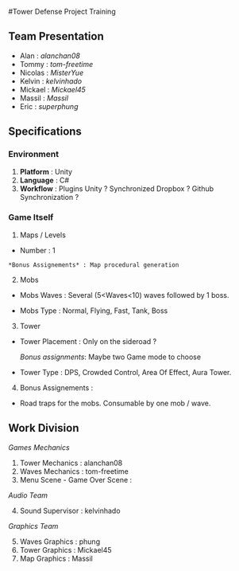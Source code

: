 #Tower Defense Project Training


## Team Presentation

+ Alan : *alanchan08*
+ Tommy : *tom-freetime*
+ Nicolas : *MisterYue* 
+ Kelvin : *kelvinhado* 
+ Mickael : *Mickael45* 
+ Massil : *Massil* 
+ Eric : *superphung*

## Specifications

### Environment

1. **Platform** : Unity
2. **Language** : C#
3. **Workflow** : Plugins Unity ? Synchronized Dropbox ? Github Synchronization ?


### Game Itself


1. Maps / Levels

  *  Number : 1

    *Bonus Assignements* : Map procedural generation

2. Mobs  

  * Mobs Waves : Several (5<Waves<10) waves followed by 1 boss.

  * Mobs Type : Normal, Flying, Fast, Tank,  Boss

3. Tower

  * Tower Placement : Only on the sideroad ?
 
    *Bonus assignments*: Maybe two Game mode to choose 

  * Tower Type : DPS, Crowded Control, Area Of Effect, Aura Tower.

4. Bonus Assignements :
 
  * Road traps for the mobs. Consumable by one mob / wave.

## Work Division

<!-- 
1. Windows Env Supervisor : *Event Management* alanchan08
2. Android Env Supervisor : *Event Management* kelvinhado
3. IOS Env Supervisor : *Event Management* Massil
4. Towers Supervisor : *Graphics + Controllers* Eric
5. Waves Supervisor : *Graphics + Controllers* Mickael45
6. Map Supervisor : *Graphics + Controllers* Tommy
7. Storyboard supervisor : *Scene Management* Nicolas
 -->

*Games Mechanics*

1. Tower Mechanics : alanchan08
2. Waves Mechanics : tom-freetime
3. Menu Scene - Game Over Scene :

*Audio Team*

4. Sound Supervisor : kelvinhado

*Graphics Team*

5. Waves Graphics : phung
6. Tower Graphics : Mickael45
7. Map Graphics : Massil

